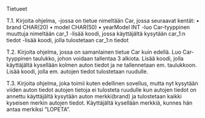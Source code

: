 Tietueet

T.1. Kirjoita ohjelma, -jossa on tietue nimeltään Car, jossa seuraavat kentät:
• brand CHAR(20)
• model CHAR(50)
• yearModel INT
-luo Car-tyyppinen muuttuja nimeltään car_1
-lisää koodi, jossa käyttäjältä kysytään car_1:n tiedot
-lisää koodi, jolla tulostetaan car_1:n tiedot

T.2. Kirjoita ohjelma, jossa on samanlainen tietue Car kuin edellä.
Luo Car-tyyppinen taulukko, johon voidaan tallentaa 3 alkiota.
Lisää koodi, jolla käyttäjältä kysellään kolmen auton tiedot ja ne tallennetaan em. taulukkoon.
Lisää koodi, jolla em. autojen tiedot tulostetaan ruudulle.

T.3. Kirjoita ohjelma, joka toimii kuten edellinen sovellus, mutta
nyt kysytään viiden auton tiedot
autojen tietoja ei tulosteta ruudulle
kun autojen tiedot on annettu käyttäjältä kysytään auton merkki(brand) ja tulostetaan kaikki
kyseisen merkin autojen tiedot. Käyttäjältä kysellään merkkiä, kunnes hän antaa merkiksi
”LOPETA”.
